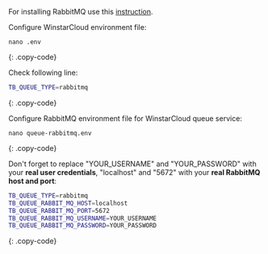 For installing RabbitMQ use this [instruction](https://www.rabbitmq.com/install-debian.html).

Configure WinstarCloud environment file:

```text
nano .env
```
{: .copy-code}

Check following line:

```bash
TB_QUEUE_TYPE=rabbitmq
```
{: .copy-code}

Configure RabbitMQ environment file for WinstarCloud queue service:

```text
nano queue-rabbitmq.env
```
{: .copy-code}

Don't forget to replace "YOUR_USERNAME" and "YOUR_PASSWORD" with your **real user credentials**, "localhost" and "5672" with your **real RabbitMQ host and port**:

```bash
TB_QUEUE_TYPE=rabbitmq
TB_QUEUE_RABBIT_MQ_HOST=localhost
TB_QUEUE_RABBIT_MQ_PORT=5672
TB_QUEUE_RABBIT_MQ_USERNAME=YOUR_USERNAME
TB_QUEUE_RABBIT_MQ_PASSWORD=YOUR_PASSWORD
```
{: .copy-code}
